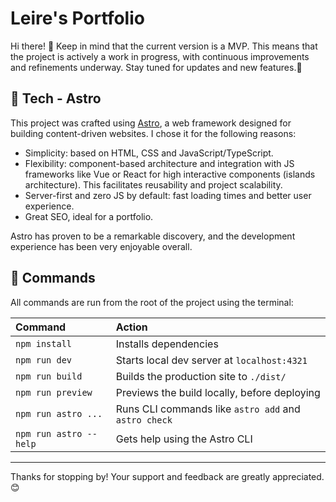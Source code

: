 # Leire's Portfolio

Hi there! 👋
Keep in mind that the current version is a MVP. This means that the project is actively a work in progress, with continuous improvements and refinements underway. Stay tuned for updates and new features.👀

## 🚀 Tech - Astro

This project was crafted using [Astro](https://astro.build/), a web framework designed for building content-driven websites. I chose it for the following reasons:
- Simplicity: based on HTML, CSS and JavaScript/TypeScript.
- Flexibility: component-based architecture and integration with JS frameworks like Vue or React for high interactive components (islands architecture). This facilitates reusability and project scalability.
- Server-first and zero JS by default: fast loading times and better user experience.
- Great SEO, ideal for a portfolio.

Astro has proven to be a remarkable discovery, and the development experience has been very enjoyable overall.

## 🧞 Commands

All commands are run from the root of the project using the terminal:

| Command                | Action                                           |
| :--------------------- | :----------------------------------------------- |
| `npm install`          | Installs dependencies                            |
| `npm run dev`          | Starts local dev server at `localhost:4321`      |
| `npm run build`        | Builds the production site to `./dist/`          |
| `npm run preview`      | Previews the build locally, before deploying     |
| `npm run astro ...`    | Runs CLI commands like `astro add` and `astro check`|
| `npm run astro --help` | Gets help using the Astro CLI                     |


---

Thanks for stopping by! Your support and feedback are greatly appreciated. 😊